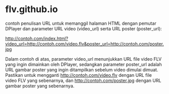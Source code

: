 # flv.github.io

contoh penulisan URL untuk memanggil halaman HTML dengan pemutar DPlayer dan parameter URL video (video_url) serta URL poster (poster_url):

http://contoh.com/index.html?video_url=http://contoh.com/video.flv&poster_url=http://contoh.com/poster.jpg

Dalam contoh di atas, parameter video_url menunjukkan URL file video FLV yang ingin dimainkan oleh DPlayer, sedangkan parameter poster_url adalah URL gambar poster yang ingin ditampilkan sebelum video dimulai dimuat. Pastikan untuk mengganti http://contoh.com/video.flv dengan URL file video FLV yang sebenarnya, dan http://contoh.com/poster.jpg dengan URL gambar poster yang sebenarnya.
